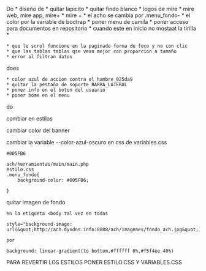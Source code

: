 Do
    * diseño de 
    * quitar lapicito
    * quitar findo blanco 
    * logos de mire 
    * mire web, mire app, mire+
    * mire + 
        * el acho se cambia por .menu_fondo-
        * el color por la variable de bootrap
        * poner menu de camila
    * poner acceso para documentos en repositorio
    * cuando este en inicio no mostaat la tirilla
    * 


    * que le scrol funcione en la paginade forma de foco y no con clic
    * que las tablas tablas qse vean mejor con proporcion a tamaño
    * error al filtran datos 

does

    * color azul de accion contra el hambre 025da9
    * quitar la pestaña de soporte BARRA_LATERAL
    * poner info en el boton del usuario
    * poner home en el menu

do 


cambiar en estilos 

cambiar color del banner

cambiar la variable --color-azul-oscuro en css de variables.css

    #005FB6

    ach/herramientas/main/main.php
    estilo.css
    .menu_fondo{
        background-color: #005FB6;

    }



quitar imagen de fondo

    en la etiqueta <body tal vez en todas

    style="background-image: url(&quot;http://ach.dyndns.info:8888/ach/imagenes/fondo_ach.jpg&quot;);"

    por 

    background: linear-gradient(to bottom,#ffffff 0%,#f5f4ee 40%)



PARA REVERTIR LOS ESTILOS PONER ESTILO.CSS Y VARIABLES.CSS 